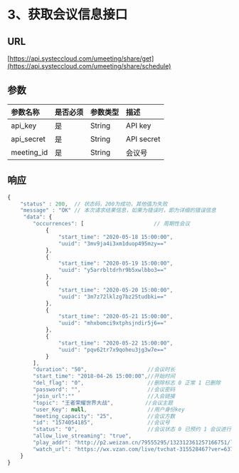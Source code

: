 # 3、获取会议信息接口

## URL

[https://api.systeccloud.com/umeeting/share/get](https://api.systeccloud.com/umeeting/share/schedule)

## 参数

| 参数名称 | 是否必须 | 参数类型 | 描述 |
| :--- | :--- | :--- | :--- |
| api\_key | 是 | String | API key |
| api\_secret | 是 | String | API secret |
| meeting\_id | 是 | String | 会议号 |

## 响应

```javascript
{
    "status" : 200,  // 状态码，200为成功，其他值为失败
    "message" : "OK" // 本次请求结果信息，如果为错误时，即为详细的错误信息
     "data": {
        "occurrences": [                      // 周期性会议
            {
                "start_time": "2020-05-18 15:00:00",
                "uuid": "3mv9ja4i3xm1duop495mzy=="
            },
            {
                "start_time": "2020-05-19 15:00:00",
                "uuid": "y5arrbltdrhr9b5xwlbbo3=="
            },
            {
                "start_time": "2020-05-20 15:00:00",
                "uuid": "3m7z72lklzg7bz25tudbki=="
            },
            {
                "start_time": "2020-05-21 15:00:00",
                "uuid": "mhxbomci9xtphsjndir5j6=="
            },
            {
                "start_time": "2020-05-22 15:00:00",
                "uuid": "pqv62tr7x9qoheu3jg3w7e=="
            }
        ],
        "duration": "50",                   //会议时长
        "start_time": "2018-04-26 15:00:00",//开始时间
        "del_flag": "0",                    //删除标志 0 正常 1 已删除            
        "password": "",                     //会议密码
        "join_url":""                       //入会链接
        "topic": "王者荣耀世界大战",          //会议主题
        "user_Key": null,                   //用户身份key 
        "meeting_capacity": "25",           //会议方数 
        "id": "1574054185",                 //会议号
        "status": "0",                      //会议状态 0 已预约 1 会议进行中 2 已取消 3 已结束 
        "allow_live_streaming": "true",
        "play_addr": "http://p2.weizan.cn/79555295/132312361257166751/live.m3u8"",        //视频地址
        "watch_url": "https://wx.vzan.com/live/tvchat-315528467?ver=637223881258260609"   //观看地址
    }
}
```

